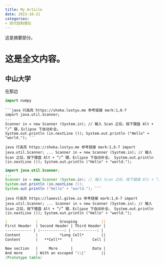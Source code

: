 ```yaml
---
title: My Article
date: 2023-10-21
categories:
- 现代控制理论
---
```


这是摘要部分。

<!-- more -->

# 这是全文内容。

## 中山大学

在那边



```python
import numpy
```



```
```java 行高亮 https://shoka.lostyu.me 参考链接 mark:1,6-7 
import java.util.Scanner; 
... 
Scanner in = new Scanner (System.in); // 输入 Scan 之后，按下键盘 Alt + “/” 键，Eclipse 下自动补全。 
System.out.println (in.nextLine ()); System.out.println ("Hello" + "world."); ```
```

```java 行高亮 https://shoka.lostyu.me 参考链接 mark:1,6-7 import java.util.Scanner; ... Scanner in = new Scanner (System.in); // 输入 Scan 之后，按下键盘 Alt + “/” 键，Eclipse 下自动补全。 System.out.println (in.nextLine ()); System.out.println ("Hello" + "world."); ```

```java 行高亮 https://shoka.lostyu.me 参考链接 mark:1,6-7
import java.util.Scanner; 
... 
Scanner in = new Scanner (System.in); // 输入 Scan 之后，按下键盘 Alt + “/” 键，Eclipse 下自动补全。 
System.out.println (in.nextLine ()); 
System.out.println ("Hello" + "world."); ```
```



```java 行高亮 https://laoevil.gitee.io 参考链接 mark:1,6-7 import java.util.Scanner; ... Scanner in = new Scanner (System.in); // 输入 Scan 之后，按下键盘 Alt + “/” 键，Eclipse 下自动补全。 System.out.println (in.nextLine ()); System.out.println ("Hello" + "world."); ```



```markdown
|             |          Grouping           || 
First Header  | Second Header | Third Header | 
------------ | :-----------: | -----------: | 
Content       |          *Long Cell*        || 
Content       |   **Cell**    |         Cell |     

New section   |     More      |         Data | 
And more      | With an escaped '\\|'       || 
[Prototype table]
```

